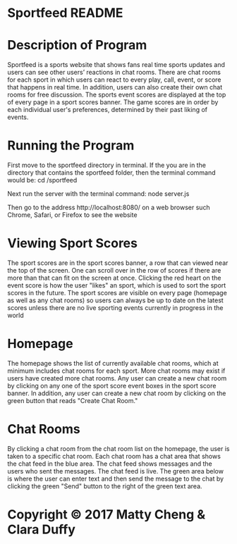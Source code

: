 # Sportfeed README

# Description of Program
Sportfeed is a sports website that shows fans real time sports updates and users can see other users’ reactions in chat rooms. There are chat rooms for each sport in which users can react to every play, call, event, or score that happens in real time.  In addition, users can also create their own chat rooms for free discussion.  The sports event scores are displayed at the top of every page in a sport scores banner.  The game scores are in order by each individual user's preferences, determined by their past liking of events.  

# Running the Program
First move to the sportfeed directory in terminal.  If the you are in the directory that contains the sportfeed folder, then the terminal command would be:
cd /sportfeed

Next run the server with the terminal command:
node server.js

Then go to the address http://localhost:8080/ on a web browser such Chrome, Safari, or Firefox to see the website

# Viewing Sport Scores
The sport scores are in the sport scores banner, a row that can viewed near the top of the screen.  One can scroll over in the row of scores if there are more than that can fit on the screen at once.  Clicking the red heart on the event score is how the user "likes" an sport, which is used to sort the sport scores in the future. The sport scores are visible on every page (homepage as well as any chat rooms) so users can always be up to date on the latest scores unless there are no live sporting events currently in progress in the world

# Homepage
The homepage shows the list of currently available chat rooms, which at minimum includes chat rooms for each sport.  More chat rooms may exist if users have created more chat rooms.  Any user can create a new chat room by clicking on any one of the sport score event boxes in the sport score banner. In addition, any user can create a new chat room by clicking on the green button that reads "Create Chat Room."

# Chat Rooms
By clicking a chat room from the chat room list on the homepage, the user is taken to a specific chat room.  Each chat room has a chat area that shows the chat feed in the blue area.  The chat feed shows messages and the users who sent the messages.  The chat feed is live.  The green area below is where the user can enter text and then send the message to the chat by clicking the green "Send" button to the right of the green text area.


# Copyright © 2017 Matty Cheng & Clara Duffy
